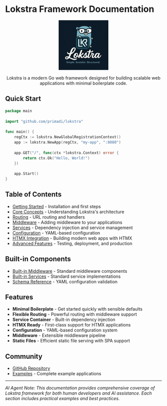# Lokstra Framework Documentation

<div align="center">
    <img src="./asset/logo.png" alt="Lokstra logo" width="160" />
  
   Lokstra is a modern Go web framework designed for building scalable web applications with minimal boilerplate code.
</div>


## Quick Start

```go
package main

import "github.com/primadi/lokstra"

func main() {
    regCtx := lokstra.NewGlobalRegistrationContext()
    app := lokstra.NewApp(regCtx, "my-app", ":8080")
    
    app.GET("/", func(ctx *lokstra.Context) error {
        return ctx.Ok("Hello, World!")
    })
    
    app.Start()
}
```

## Table of Contents

- [Getting Started](./getting-started.md) - Installation and first steps
- [Core Concepts](./core-concepts.md) - Understanding Lokstra's architecture
- [Routing](./routing.md) - URL routing and handlers
- [Middleware](./middleware.md) - Adding middleware to your applications
- [Services](./services.md) - Dependency injection and service management
- [Configuration](./configuration.md) - YAML-based configuration
- [HTMX Integration](./htmx-integration.md) - Building modern web apps with HTMX
- [Advanced Features](./advanced-features.md) - Testing, deployment, and production

## Built-in Components

- [Built-in Middleware](./built-in-middleware.md) - Standard middleware components
- [Built-in Services](./built-in-services.md) - Standard service implementations
- [Schema Reference](./schema.md) - YAML configuration validation

## Features

- **Minimal Boilerplate** - Get started quickly with sensible defaults
- **Flexible Routing** - Powerful routing with middleware support
- **Service Container** - Built-in dependency injection
- **HTMX Ready** - First-class support for HTMX applications
- **Configuration** - YAML-based configuration system
- **Middleware** - Extensible middleware pipeline
- **Static Files** - Efficient static file serving with SPA support

## Community

- [GitHub Repository](https://github.com/primadi/lokstra)
- [Examples](/cmd/examples/) - Complete example applications

---

*AI Agent Note: This documentation provides comprehensive coverage of Lokstra framework for both human developers and AI assistance. Each section includes practical examples and best practices.*